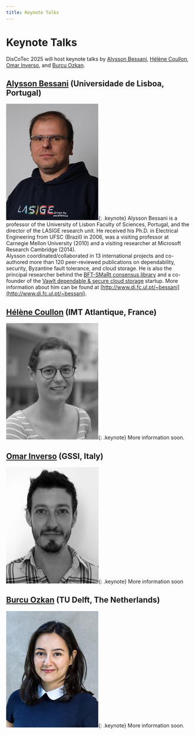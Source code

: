 ```yaml
---
title: Keynote Talks
---
```


# Keynote Talks

DisCoTec 2025 will host keynote talks by [Alysson Bessani](#alysson-bessani-universidade-de-lisboa-portugal), [Hélène Coullon](#hélène-coullon-imt-atlantique-france), [Omar Inverso](#omar-inverso-gssi-italy), and [Burcu Ozkan](#burcu-ozkan-tu-delft-the-netherlands).

## [Alysson Bessani](https://ciencias.ulisboa.pt/en/perfil/anbessani) (Universidade de Lisboa, Portugal)

![Alysson Bessani](/2025/keynote/AlyssonBessani.png){: .keynote}
Alysson Bessani is a professor of the University of Lisbon Faculty of Sciences, Portugal, and the director of the LASIGE research unit.
He received his Ph.D. in Electrical Engineering from UFSC (Brazil) in 2006, was a visiting professor at Carnegie Mellon University (2010) and a visiting researcher at Microsoft Research Cambridge (2014).<br/>
Alysson coordinated/collaborated in 13 international projects and co-authored more than 120 peer-reviewed publications on dependability, security, Byzantine fault tolerance, and cloud storage.
He is also the principal researcher behind the [BFT-SMaRt consensus library](http://bft-smart.github.io/library/) and a co-founder of the [Vawlt dependable & secure cloud storage](https://vawlt.io) startup. More information about him can be found at [http://www.di.fc.ul.pt/~bessani](http://www.di.fc.ul.pt/~bessani).

## [Hélène Coullon](http://helene-coullon.fr/) (IMT Atlantique, France)

![Hélène Coullon](/2025/keynote/HeleneCoullon.png){: .keynote}
More information soon.

## [Omar Inverso](https://www.gssi.it/people/professors/lectures-computer-science/item/1018-inverso-omar) (GSSI, Italy)

![Omar Inverso](/2025/keynote/OmarInverso.png){: .keynote}
More information soon

## [Burcu Ozkan](https://burcuku.github.io/home/) (TU Delft, The Netherlands)

![Burcu Ozkan](/2025/keynote/BurcuOzkan.png){: .keynote}
More information soon.

